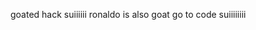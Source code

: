 goated hack
suiiiiii
ronaldo is also goat
[
](https://github.com/rxzyx/prodigy-hack)
go to code suiiiiiiii
